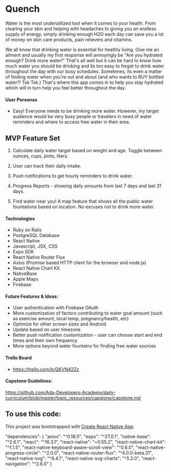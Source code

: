 # Quench

Water is the most underutilized tool when it comes to your health. From clearing your skin and helping with headaches to giving you an endless supply of energy, simply drinking enough H2O each day can save you a lot of money on skin care products, pain relievers and vitamins.

We all know that drinking water is essential for heathly living. Give me an ailment and usually my first response will annoyingly be "Are you hydrated enough? Drink more water!" That's all well but it can be hard to know how much water you should be drinking and its too easy to forget to drink water throughout the day with our busy schedules. Sometimes, its even a matter of finding water when you're out and about (and who wants to BUY bottled water?! Tsk Tsk.) That's where this app comes in to help you stay hydrated which will in turn help you feel better throughout the day.

#### User Personas 
- Easy! Everyone needs to be drinking more water. However, my target audience would be very busy people or travelers in need of water reminders and where to access free water in their area.

## MVP Feature Set

1.  Calculate daily water target based on weight and age. Toggle between ounces, cups, pints, liters.

2. User can track their daily intake.

3. Push notifications to get hourly reminders to drink water.

4. Progress Reports - showing daily amounts from last 7 days and last 31 days.

5. Find water near you! A map feature that shows all the public water fountations based on location. No excuses not to drink more water.


#### Technologies
- Ruby on Rails
- PostgreSQL Database
- React Native
- Javascript, JSX, CSS
- Expo SDK
- React Native Router Flux
- Axios (Promise based HTTP client for the browser and node.js)
- React Native Chart Kit
- NativeBase
- Apple Maps
- Firebase

#### Future Features & Ideas:
- User authentication with Firebase OAuth
- More customization of factors contributing to water goal amount (such as exercise amount, local temp, pregnancy/health, etc)
- Optimize for other screen sizes and Android
- Update based on user timezone
- Better push notification customization - user can choose start and end times and their own frequency
- More options beyond water fountains for finding free water sources


#### Trello Board
- https://trello.com/b/QKVN42Zz 

#### Capstone Guidelines:
https://github.com/Ada-Developers-Academy/daily-curriculum/blob/master/topic_resources/capstone/capstone.md


## To use this code: 

This project was bootstrapped with [Create React Native App](https://github.com/react-community/create-react-native-app).

"dependencies": {
    "axios": "^0.18.0",
    "expo": "^27.0.1",
    "native-base": "^2.6.1",
    "react": "^16.3.1",
    "react-native": "~0.55.2",
    "react-native-chart-kit": "^1.1.5",
    "react-native-keyboard-aware-scroll-view": "^0.6.0",
    "react-native-progress-circle": "^2.0.0",
    "react-native-router-flux": "^4.0.0-beta.31",
    "react-native-svg": "^6.4.1",
    "react-native-svg-charts": "^5.2.0",
    "react-navigation": "^2.6.0"
  }
